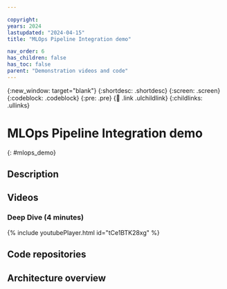 ```yaml
---

copyright: 
years: 2024
lastupdated: "2024-04-15"
title: "MLOps Pipeline Integration demo"

nav_order: 6
has_children: false
has_toc: false
parent: "Demonstration videos and code"
---
```


{:new_window: target="blank"}
{:shortdesc: .shortdesc}
{:screen: .screen}
{:codeblock: .codeblock}
{:pre: .pre}
{:child: .link .ulchildlink}
{:childlinks: .ullinks}

# MLOps Pipeline Integration demo
{: #mlops_demo}

## Description



## Videos

### Deep Dive (4 minutes)

{% include youtubePlayer.html id="tCe1BTK28xg" %}

## Code repositories


## Architecture overview

